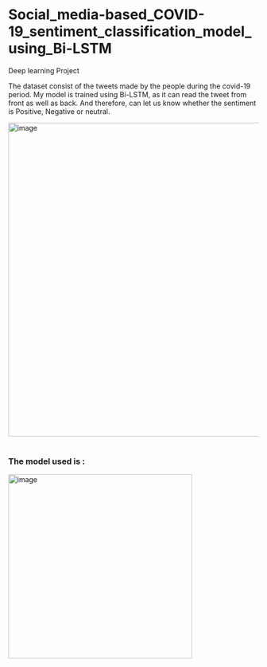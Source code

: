 # Social_media-based_COVID-19_sentiment_classification_model_using_Bi-LSTM
Deep learning Project

The dataset consist of the tweets made by the people during the covid-19 period. My model is trained using Bi-LSTM, as it can read the tweet from front as well as back. And therefore, can let us know whether the sentiment is Positive, Negative or neutral.

<img width="630" alt="image" src="https://github.com/shivani1031/Social_media-based_COVID-19_sentiment_classification_model_using_Bi-LSTM/assets/69902161/cc0f087d-d933-4713-839e-575162479f59">
<br> <br>
<h3>The model used is : </h3>
<img width="370" alt="image" src="https://github.com/shivani1031/Social_media-based_COVID-19_sentiment_classification_model_using_Bi-LSTM/assets/69902161/605cddc0-f663-41ec-99c9-0f876d2ad392">

